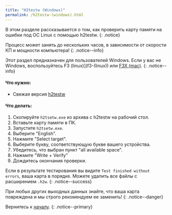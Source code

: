 ```yaml
---
title: "H2testw (Windows)"
permalink: /h2testw-(windows).html
---
```


В этом разделе рассказывается о том, как проверить карту памяти на ошибки под ОС Linux с помощью h2testw.
{: .notice}

Процесс может занять до нескольких часов, в зависимости от скорости КП и мощности компьютера!
{: .notice--info}

Этот раздел предназначен для пользователей Windows. Если у вас не Windows, воспользуйтесь F3 (linux)](f3-(linux)) или [F3X (mac)](f3x-(mac)).
{: .notice--info}

#### Что нужно:

* Свежая версия [h2testw](http://www.heise.de/ct/Redaktion/bo/downloads/h2testw_1.4.zip)

#### Что делать:

1. Скопируйте `h2tsetw.exe` из архива с h2testw на рабочий стол.
4. Вставьте карту памяти в ПК.
3. Запустите `h2tsetw.exe`.
4. Выберите "English".
5. Нажмите "Select target".
6. Выберите букву, соответствующую букве вашего устройства. 
7. Убедитесь, что выбран пункт "all available space".
8. Нажмите "Write + Verify"
9. Дождитесь окончания проверки.

Если в результате тестирования вы видите `Test finished without errors`, ваша карта в порядке. Можете удалить все файлы с расширением `.h2w`.
{: .notice--success}

При любых других выходных данных знайте, что ваша карта повреждена и мы строго рекомендуем ее заменить!
{: .notice--danger}

Вернитесь к [началу](Get-Started).
{: .notice--primary}

